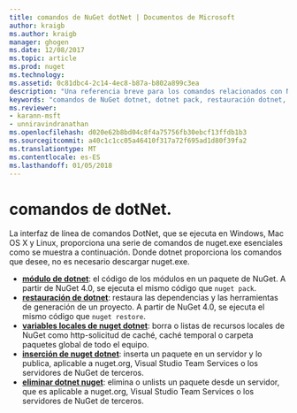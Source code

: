 ```yaml
---
title: comandos de NuGet dotNet | Documentos de Microsoft
author: kraigb
ms.author: kraigb
manager: ghogen
ms.date: 12/08/2017
ms.topic: article
ms.prod: nuget
ms.technology: 
ms.assetid: 0c81dbc4-2c14-4ec8-b87a-b802a899c3ea
description: "Una referencia breve para los comandos relacionados con NuGet mediante la interfaz de línea de comandos de dotnet."
keywords: "comandos de NuGet dotnet, dotnet pack, restauración dotnet, variables locales de nuget dotnet, dotnet nuget inserción, dotnet nuget delete"
ms.reviewer:
- karann-msft
- unniravindranathan
ms.openlocfilehash: d020e62b8bd04c8f4a75756fb30ebcf13ffdb1b3
ms.sourcegitcommit: a40c1c1cc05a46410f317a72f695ad1d80f39fa2
ms.translationtype: MT
ms.contentlocale: es-ES
ms.lasthandoff: 01/05/2018
---
```

# <a name="dotnet-commands"></a>comandos de dotNet.

La interfaz de línea de comandos DotNet, que se ejecuta en Windows, Mac OS X y Linux, proporciona una serie de comandos de nuget.exe esenciales como se muestra a continuación. Donde dotnet proporciona los comandos que desee, no es necesario descargar nuget.exe.

- [**módulo de dotnet**](/dotnet/core/tools/dotnet-pack?tabs=netcore2x): el código de los módulos en un paquete de NuGet. A partir de NuGet 4.0, se ejecuta el mismo código que `nuget pack`.
- [**restauración de dotnet**](/dotnet/core/tools/dotnet-restore?tabs=netcore2x): restaura las dependencias y las herramientas de generación de un proyecto. A partir de NuGet 4.0, se ejecuta el mismo código que `nuget restore`.
- [**variables locales de nuget dotnet**](/dotnet/core/tools/dotnet-nuget-locals): borra o listas de recursos locales de NuGet como http-solicitud de caché, caché temporal o carpeta paquetes global de todo el equipo.
- [**inserción de nuget dotnet**](/dotnet/core/tools/dotnet-nuget-push): inserta un paquete en un servidor y lo publica, aplicable a nuget.org, Visual Studio Team Services o los servidores de NuGet de terceros.
- [**eliminar dotnet nuget**](/dotnet/core/tools/dotnet-nuget-delete): elimina o unlists un paquete desde un servidor, que es aplicable a nuget.org, Visual Studio Team Services o los servidores de NuGet de terceros.
